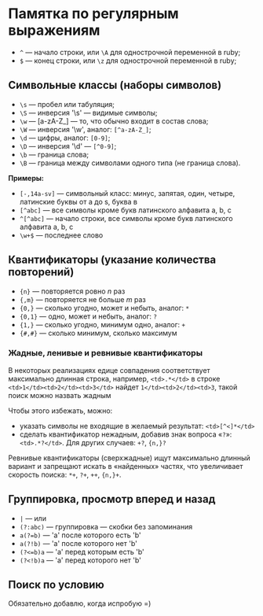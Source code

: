 # Памятка по регулярным выражениям

* `^` — начало строки, или `\A` для однострочной переменной в ruby;
* `$` — конец строки, или `\z` для однострочной переменной в ruby;

## Символьные классы (наборы символов)

* `\s` — пробел или табуляция;
* `\S` — инверсия '\s' — видимые символы;
* `\w` — [a-zA-Z_] — то, что обычно входит в состав слова;
* `\W` — инверсия '\w', аналог: `[^a-zA-Z_]`;
* `\d` — цифры, аналог: `[0-9]`;
* `\D` — инверсия '\d' — `[^0-9]`;
* `\b` — граница слова;
* `\B` — граница между символами одного типа (не граница слова).

**Примеры:**

* `[-,14a-sv]` — символьный класс: минус, запятая, один, четыре, латинские буквы от a до s, буква в
* `[^abc]` — все символы кроме букв латинского алфавита a, b, c
* `^[^abc]` — начало строки, все символы кроме букв латинского алфавита a, b, c
* `\w+$` — последнее слово

## Квантификаторы (указание количества повторений)

* `{n}` — повторяется ровно _n_ раз
* `{,m}` — повторяется не больше _m_ раз
* `{0,}` — сколько угодно, может и небыть, аналог: `*`
* `{0,1}` — одно, может и небыть, аналог: `?`
* `{1,}` — сколько угодно, минимум одно, аналог: `+`
* `{#,#}` — сколько минимум, сколько максимум

### Жадные, ленивые и ревнивые квантификаторы

В некоторых реализациях едице совпадения соответствует максимально длинная строка, например, `<td>.*</td>` в строке `<td>1</td><td>2</td><td>3</td>` найдет `1</td><td>2</td><td>3`, такой поиск можно назвать жадным

Чтобы этого избежать, можно:

* указать символы не входящие в желаемый результат: `<td>[^<]*</td>`
* сделать квантификатор нежадным, добавив знак вопроса «`?`»: `<td>.*?</td>`. Для других случаев: `+?`, `{n,}?`

Ревнивые квантификаторы (сверхжадные) ищут максимально длинный вариант и запрещают искать в «найденных» частях, что увеличивает скорость поиска: `*+`, `?+`, `++`, `{n,}+`.

## Группировка, просмотр вперед и назад

* `|` — или
* `(?:abc)` — группировка — скобки без запоминания
* `a(?=b)` — 'a' после которого есть 'b'
* `a(?!b)` — 'a' после которого нет 'b'
* `(?<=b)a` — 'a' перед которым есть 'b'
* `(?<!b)a` — 'a' перед которого нет 'b'

## Поиск по условию

Обязательно добавлю, когда испробую =)
